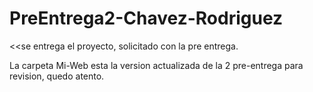 # PreEntrega2-Chavez-Rodriguez


<<se entrega el proyecto, solicitado con la pre entrega.

La carpeta Mi-Web esta la version actualizada de la 2 pre-entrega para revision, quedo atento.
